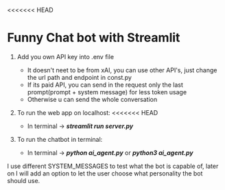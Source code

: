 <<<<<<< HEAD
# Funny Chat bot with Streamlit

1. Add you own API key into .env file 
   - It doesn't neet to be  from xAI, you can use other API's, just change the url path and endpoint in const.py
   - If its paid API, you can send in the request only the last prompt(prompt + system message) for less token usage
   - Otherwise u can send the whole conversation
2. To run the web app on localhost:
<<<<<<< HEAD
   - In terminal -> ***streamlit run server.py***


3. To run the chatbot in terminal:
   - In terminal -> ***python ai_agent.py*** or ***python3 ai_agent.py***


I use different SYSTEM_MESSAGES to test what the bot is capable of, 
later on I will add an option to let the user choose what personality the bot should use.


